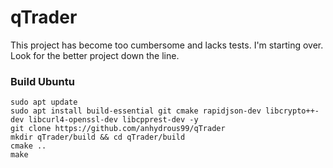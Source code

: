 # qTrader

This project has become too cumbersome and lacks tests. I'm starting over. Look for the better project down the line.

### Build Ubuntu

```
sudo apt update
sudo apt install build-essential git cmake rapidjson-dev libcrypto++-dev libcurl4-openssl-dev libcpprest-dev -y
git clone https://github.com/anhydrous99/qTrader
mkdir qTrader/build && cd qTrader/build
cmake ..
make
```
